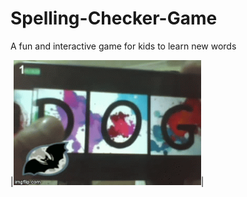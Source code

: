 # Spelling-Checker-Game
A fun and interactive game for kids to learn new words


|<img src="https://github.com/TejusWadbudhe/Spelling-Checker-Game/blob/master/images/Spellig_Checker_Demo.gif" width="300">|
